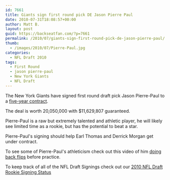 ```yaml
---
id: 7661
title: Giants sign first round pick DE Jason Pierre Paul
date: 2010-07-31T18:08:57+00:00
author: Matt B.
layout: post
guid: https://backseatfan.com/?p=7661
permalink: /2010/07/giants-sign-first-round-pick-de-jason-pierre-paul/
thumb:
  - /images/2010/07/Pierre-Paul.jpg
categories:
  - NFL Draft 2010
tags:
  - First Round
  - jason pierre-paul
  - New York Giants
  - NFL Draft
---
```


<div class="entry">
  <p>
    The New York Giants have signed first round draft pick Jason Pierre-Paul to a <a href="http://twitter.com/Adam_Schefter/statuses/20028495690">five-year contract</a>.
  </p>

  <p>
    The deal is worth 20,050,000 with $11,629,807 guaranteed.
  </p>

  <p>
    Pierre-Paul is a raw but extremely talented and athletic player, he will likely see limited time as a rookie, but has the potential to beat a star.
  </p>

  <p>
    Pierre-Paul's signing should help Earl Thomas and Derrick Morgan get under contract.
  </p>

  <p>
    To see some of Pierre-Paul's athleticism check out this video of him <a href="https://backseatfan.com/2010/02/jason-pierre-paul-doing-back-flips/">doing back flips</a> before practice.
  </p>

  <p>
    To keep track of all of the NFL Draft Signings check out our <a href="https://backseatfan.com/index.php/2010/04/2010-nfl-draft-rookie-signing-status/">2010 NFL Draft Rookie Signing Status</a>
  </p>
</div>
